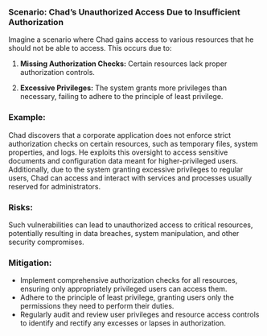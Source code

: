 ### Scenario: Chad’s Unauthorized Access Due to Insufficient Authorization 
Imagine a scenario where Chad gains access to various resources that he should not be able to access. This occurs due to: 

1. **Missing Authorization Checks:** Certain resources lack proper authorization controls. 

2. **Excessive Privileges:** The system grants more privileges than necessary, failing to adhere to the principle of least privilege. 

### Example: 

Chad discovers that a corporate application does not enforce strict authorization checks on certain resources, such as temporary files, system properties, and logs. He exploits this oversight to access sensitive documents and configuration data meant for higher-privileged users. Additionally, due to the system granting excessive privileges to regular users, Chad can access and interact with services and processes usually reserved for administrators. 

### Risks: 

Such vulnerabilities can lead to unauthorized access to critical resources, potentially resulting in data breaches, system manipulation, and other security compromises. 

### Mitigation: 

- Implement comprehensive authorization checks for all resources, ensuring only appropriately privileged users can access them. 
- Adhere to the principle of least privilege, granting users only the permissions they need to perform their duties. 
- Regularly audit and review user privileges and resource access controls to identify and rectify any excesses or lapses in authorization. 